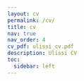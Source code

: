 ```yaml
---
layout: cv
permalink: /cv/
title: cv
nav: true
nav_order: 4
cv_pdf: ulissi_cv.pdf
description: Ulissi CV
toc:
  sidebar: left
---
```

